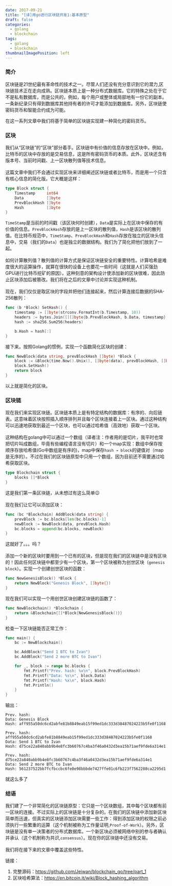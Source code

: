 ```yaml
---
date: 2017-09-21
title: "[译]用go进行区块链开发1:基本原型"
draft: false
categories:
  - golang
  - blockchain
tags:
  - golang
  - blockchain
thumbnailImagePosition: left
---
```


### 简介
区块链是21世纪最有革命性的技术之一。尽管人们还没有充分意识到它的潜力,区块链技术正在走向成熟。区块链本质上是一种分布式数据库。它的特殊之处在于它不是私有数据库，而是公共的，例如，每个用户或整体或局部地有一份它的副本。一条新纪录只有得到数据库其他持有者的许可才能添加到数据库。另外，区块链使密码货币和智能合约成为可能。

<!--more-->
在这一系列文章中我们将基于简单的区块链实现建一种简化的密码货币。

### 区块
我们从“区块链”的“区块”部分着手。区块链中有价值的信息存放在区块中。例如，比特币的区块中存放的是交易信息，这是所有密码货币的本质。此外，区块还含有版本号、当前时间戳、上一区块散列值等技术信息。<br><br>
这篇文章中我们不会通过实现区块来详细阐述区块链或者比特币，而是用一个只含有核心信息的简化版。它大概是这样：
```go
type Block struct {
	Timestamp     int64
	Data          []byte
	PrevBlockHash []byte
	Hash          []byte
}
```
`TimeStamp`是当前的时间戳（该区块何时创建），`Data`是实际上在区块中保存的有价值的信息。`PrevBlockHash`存放的是上一区块的散列值，`Hash`是该区块的散列值。在比特币规范中，`TimeStamp`、`PrevBlockHash`和`Hash`存放在独立的区块头信息中，交易（我们的`Data`）也是独立的数据结构。我们为了简化把他们放到了一起。<br><br>
如何计算散列值？散列值的计算方式是保证区块链安全的重要特性。计算哈希是难度很大的运算操作，就算在很快的设备上也要花一些时间（这就是人们买强劲GPU进行比特币挖矿的原因）。这种刻意的架构设计使添加新的区块很难，因此防止区块添加后被篡改。我们将在之后的文章中讨论并实现这种机制。<br><br>
现在，我们仅仅是取区块的字段并把他们连接起来，然后计算连接后数据的SHA-256散列：
```go
func (b *Block) SetHash() {
	timestamp := []byte(strconv.FormatInt(b.Timestamp, 10))
	headers := bytes.Join([][]byte{b.PrevBlockHash, b.Data, timestamp}, []byte{})
	hash := sha256.Sum256(headers)

	b.Hash = hash[:]
}
```
接下来，按照Golang的惯例，实现一个函数简化区块的创建：
```go
func NewBlock(data string, prevBlockHash []byte) *Block {
	block := &Block{time.Now().Unix(), []byte(data), prevBlockHash, []byte{}}
	block.SetHash()
	return block
}
```
以上就是简化的区块。

### 区块链
现在我们来实现区块链。区块链本质上是有特定结构的数据库：有序的、向后链表。这意味着区块按照插入顺序排列并且每个区块连接着上一区块。通过这种结构可以迅速地获取到最近一个区块，也可以通过哈希值（高效地）获取一个区块。<br><br>
这种结构在golang中可以通过一个数组（译者注：作者用的是切片，我平时也常把切片叫成数组，毕竟有些编程语言没有切片）和一个map实现：数组中保存按顺序存放哈希值(Go中数组是有序的)，map中保存`hash → block`的键值对（map是无序的）。不过在我们的区块链原型中只用一个数组，因为目前还不需要通过哈希获取区块。
```go
type Blockchain struct {
	blocks []*Block
}
```
这是我们第一条区块链，从未想过有这么简单😉<br><br>
现在我们让它可以添加区块：
```go
func (bc *Blockchain) AddBlock(data string) {
	prevBlock := bc.blocks[len(bc.blocks)-1]
	newBlock := NewBlock(data, prevBlock.Hash)
	bc.blocks = append(bc.blocks, newBlock)
}
```
这就好了。。。吗？<br><br>
添加一个新的区块时要用到一个已有的区块，但是现在我们的区块链中是没有区块的！因此任何区块链中都至少有一个区块，第一个区块被称为创世区块（`genesis block`）。实现一个创建创世区块的函数：
```go
func NewGenesisBlock() *Block {
	return NewBlock("Genesis Block", []byte{})
}
```
现在我们可以实现一个用创世区块创建区块链的函数了：
```go
func NewBlockchain() *Blockchain {
	return &Blockchain{[]*Block{NewGenesisBlock()}}
}
```
检查一下区块链能否正常工作：
```go
func main() {
	bc := NewBlockchain()

	bc.AddBlock("Send 1 BTC to Ivan")
	bc.AddBlock("Send 2 more BTC to Ivan")

	for _, block := range bc.blocks {
		fmt.Printf("Prev. hash: %x\n", block.PrevBlockHash)
		fmt.Printf("Data: %s\n", block.Data)
		fmt.Printf("Hash: %x\n", block.Hash)
		fmt.Println()
	}
}
```
输出：
```
Prev. hash:
Data: Genesis Block
Hash: aff955a50dc6cd2abfe81b8849eab15f99ed1dc333d38487024223b5fe0f1168

Prev. hash: aff955a50dc6cd2abfe81b8849eab15f99ed1dc333d38487024223b5fe0f1168
Data: Send 1 BTC to Ivan
Hash: d75ce22a840abb9b4e8fc3b60767c4ba3f46a0432d3ea15b71aef9fde6a314e1

Prev. hash: d75ce22a840abb9b4e8fc3b60767c4ba3f46a0432d3ea15b71aef9fde6a314e1
Data: Send 2 more BTC to Ivan
Hash: 561237522bb7fcfbccbc6fe0e98bbbde7427ffe01c6fb223f7562288ca2295d1
```
就这么多了

### 结语
我们建了一个非常简化的区块链原型：它只是一个区块数组，其中每个区块都有前一区块的连接。不过实际上的区块链是十分复杂的。在我们的区块链中添加新区块简单而迅速，但真实的区块链添加区块需要一些工作：得到添加区块的权限之前必须执行一些繁重的运算（这个机制被称为工作量证明,`Proof-of-Work`）。另外，区块链是没有单一决策者的分布式数据库。一个新区块必须被网络中别的参与者确认并承认（这个机制称为共识,`consensus`）。现在你的区块链中还没有交易。<br><br>
我们将在接下来的文章中覆盖这些特性。


链接：<br>
1. 完整源码：https://github.com/Jeiwan/blockchain_go/tree/part_1<br>
2. 区块哈希算法：https://en.bitcoin.it/wiki/Block_hashing_algorithm
